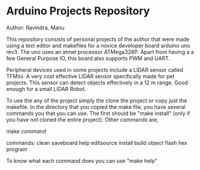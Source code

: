 # Arduino Projects Repository
Author: Ravindra, Manu

This repository consists of personal projects of the author that were made
using a text editor and makefiles for a novice developer board
arduino uno rev3. The uno uses an atmel processor ATMega328P. Apart from
having a a few General Purpose IO, this board also supports PWM and UART.

Peripheral devices used in some projects include a LIDAR sensor called TFMini.
A very cost effective LIDAR sensor specifically made for pet projects. This
sensor can detect objects effectively in a 12 m range. Good enough for a
small LIDAR Robot.

To use the any of the project simply the clone the project or copy just
the makefile. In the directory that you copied the make file, you have several
commands you that you can use. The first should be "make install" (only if you
have not cloned the entire project). Other commands are,

make *command*

commands: clean saveboard help editsource install build object flash hex program

To know what each command does you can use "make help"
